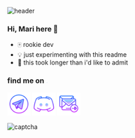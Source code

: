 ![header](https://giffiles.alphacoders.com/215/215985.gif)

### Hi, Mari here 👋

- 	🀄 rookie dev
-   💡 just experimenting with this readme
-   🏮 this took longer than i'd like to admit

### find me on <img alt="arrow" width="5px" src="https://github.com/MxKavt/images/blob/main/giphy-arrow-down-3color.gif" />


[<img alt="telegram" width="53px" src="https://github.com/MxKavt/images/blob/main/icons8-telegram-app-64.png" />](https://t.me/noxmurphy)
[<img alt="discord" width="53px" src="https://github.com/MxKavt/images/blob/main/icons8-discord-64.png" />](https://discordapp.com/users/nox#6306)
[<img alt="protonmail" width="53px" src="https://github.com/MxKavt/images/blob/main/icons8-send-email-64.png" />](mailto:m.kavtaradze@proton.me)

<img alt="captcha" width="50px" src="https://github.com/MxKavt/images/blob/main/ezgif.com-gif-maker%20(1)%20(1)%20(1).gif" />
